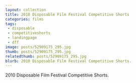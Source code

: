 ```yaml
---
layout: collection
title: 2010 Disposable Film Festival Competitive Shorts
categories: films
tags:
 - disposable
 - competitiveshorts
 - landingpage
 - dff
image: posts/52909175_295.jpg
thumb: posts/52909175_295.jpg
relatedthumb: posts/52909175_295.jpg
blurb: 2010 Disposable Film Festival Competitive Shorts.
---
```


2010 Disposable Film Festival Competitive Shorts.